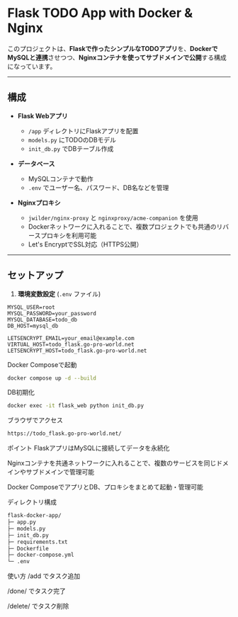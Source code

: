 # Flask TODO App with Docker & Nginx

このプロジェクトは、**Flaskで作ったシンプルなTODOアプリ**を、**DockerでMySQLと連携**させつつ、**Nginxコンテナを使ってサブドメインで公開**する構成になっています。

---

## 構成

- **Flask Webアプリ**  
  - `/app` ディレクトリにFlaskアプリを配置
  - `models.py` にTODOのDBモデル
  - `init_db.py` でDBテーブル作成

- **データベース**  
  - MySQLコンテナで動作
  - `.env` でユーザー名、パスワード、DB名などを管理

- **Nginxプロキシ**  
  - `jwilder/nginx-proxy` と `nginxproxy/acme-companion` を使用
  - Dockerネットワークに入れることで、複数プロジェクトでも共通のリバースプロキシを利用可能
  - Let's EncryptでSSL対応（HTTPS公開）

---

## セットアップ

1. **環境変数設定** (`.env` ファイル)

```env
MYSQL_USER=root
MYSQL_PASSWORD=your_password
MYSQL_DATABASE=todo_db
DB_HOST=mysql_db

LETSENCRYPT_EMAIL=your_email@example.com
VIRTUAL_HOST=todo_flask.go-pro-world.net
LETSENCRYPT_HOST=todo_flask.go-pro-world.net
```

Docker Composeで起動
```bash
docker compose up -d --build
```

DB初期化
```bash
docker exec -it flask_web python init_db.py
```

ブラウザでアクセス
```bash
https://todo_flask.go-pro-world.net/
```

ポイント
FlaskアプリはMySQLに接続してデータを永続化

Nginxコンテナを共通ネットワークに入れることで、複数のサービスを同じドメインやサブドメインで管理可能

Docker ComposeでアプリとDB、プロキシをまとめて起動・管理可能

ディレクトリ構成
```bash
flask-docker-app/
├─ app.py
├─ models.py
├─ init_db.py
├─ requirements.txt
├─ Dockerfile
├─ docker-compose.yml
└─ .env
```

使い方
/add でタスク追加

/done/<id> でタスク完了

/delete/<id> でタスク削除
